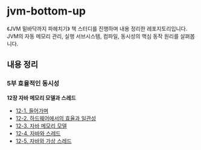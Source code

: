 # jvm-bottom-up
《JVM 밑바닥까지 파헤치기》 책 스터디를 진행하며 내용 정리한 레포지토리입니다. <br>
JVM의 자동 메모리 관리, 실행 서브시스템, 컴파일, 동시성의 핵심 동작 원리를 살펴봅니다.


## 내용 정리
### 5부 효율적인 동시성
**12장 자바 메모리 모델과 스레드**
- [12-1. 들어가며](/chap05/12-1.md)
- [12-2. 하드웨어에서의 효율과 일관성](/chap05/12-2.하드웨어에서의_효율성과_일관성.md)
- [12-3. 자바 메모리 모델](chap05/12-3.자바_메모리_모델.md)
- [12-4. 자바와 스레드](/chap05/12-4.자바와_스레드.md)
- [12-5. 자바와 가상 스레드](/chap05/12-5.자바와_가상스레드.md)

